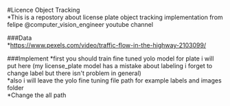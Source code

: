 #Licence Object Tracking <br />
*This is a repostory about license plate object tracking implementation from felipe @computer_vision_engineer youtube channel

###Data<br />
*https://www.pexels.com/video/traffic-flow-in-the-highway-2103099/

###Implement
*first you should train fine tuned yolo model for plate i will put here (my license_plate model has a mistake about labeling i forget to change label but there isn't problem in general)<br />
*also i will leave the yolo fine tuning file path for example labels and images folder<br />
*Change the all path


